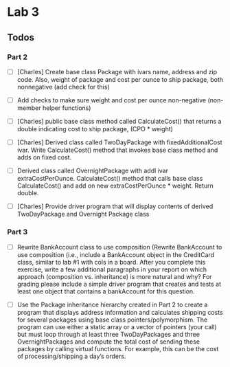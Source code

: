 # Lab 3

## Todos
### Part 2
- [ ] [Charles] Create base class Package with ivars name, address and zip code. Also, weight of package and cost per ounce to ship package, both nonnegative (add check for this)
- [ ] Add checks to make sure weight and cost per ounce non-negative (non-member helper functions)
- [ ] [Charles] public base class method called CalculateCost() that returns a double indicating cost to ship package, (CPO * weight)

- [ ] [Charles] Derived class called TwoDayPackage with fixedAdditionalCost ivar. Write
    CalculateCost() method that invokes base class method and adds on fixed
    cost.
- [ ] Derived class called OvernightPackage with addl ivar extraCostPerOunce. CalculateCost() method that calls base class CalculateCost() and add on new extraCostPerOunce * weight.
    Return double. 
- [ ] [Charles] Provide driver program that will display contents of derived
    TwoDayPackage and Overnight Package class




### Part 3
- [ ] Rewrite BankAccount class to use composition (Rewrite BankAccount to use
    composition (i.e., include a BankAccount
    object in the CreditCard class, similar to lab #1 with cols in a board.
    After you
    complete this exercise, write a few additional paragraphs in your report on
    which approach (composition vs. inheritance) is more natural and why? For
    grading please include a simple driver program that creates and tests at
    least one
    object that contains a bankAccount for this question.

- [ ] Use the Package inheritance hierarchy created in Part 2 to create a
    program that
    displays address information and calculates shipping costs for several
    packages
    using base class pointers/polymorphism. The program can use either a static
    array or a vector of pointers (your call) but must loop through at least
    three
    TwoDayPackages and three OvernightPackages and compute the total cost of
    sending these packages by calling virtual functions. For example, this can
    be the
    cost of processing/shipping a day’s orders.
    




